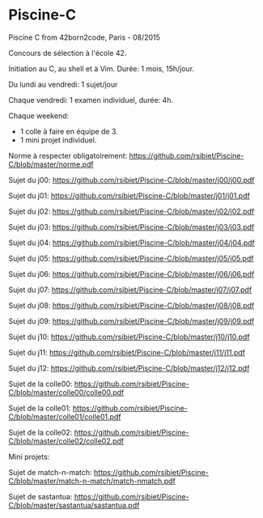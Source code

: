 # Piscine-C
Piscine C from 42born2code, Paris - 08/2015

Concours de sélection à l'école 42.

Initiation au C, au shell et à Vim. Durée: 1 mois, 15h/jour.

Du lundi au vendredi: 1 sujet/jour

Chaque vendredi: 1 examen individuel, durée: 4h.

Chaque weekend: 
  - 1 colle à faire en équipe de 3.
  - 1 mini projet individuel.


Norme à respecter obligatoirement: https://github.com/rsibiet/Piscine-C/blob/master/norme.pdf

Sujet du j00: https://github.com/rsibiet/Piscine-C/blob/master/j00/j00.pdf

Sujet du j01: https://github.com/rsibiet/Piscine-C/blob/master/j01/j01.pdf

Sujet du j02: https://github.com/rsibiet/Piscine-C/blob/master/j02/j02.pdf

Sujet du j03: https://github.com/rsibiet/Piscine-C/blob/master/j03/j03.pdf

Sujet du j04: https://github.com/rsibiet/Piscine-C/blob/master/j04/j04.pdf

Sujet du j05: https://github.com/rsibiet/Piscine-C/blob/master/j05/j05.pdf

Sujet du j06: https://github.com/rsibiet/Piscine-C/blob/master/j06/j06.pdf

Sujet du j07: https://github.com/rsibiet/Piscine-C/blob/master/j07/j07.pdf

Sujet du j08: https://github.com/rsibiet/Piscine-C/blob/master/j08/j08.pdf

Sujet du j09: https://github.com/rsibiet/Piscine-C/blob/master/j09/j09.pdf

Sujet du j10: https://github.com/rsibiet/Piscine-C/blob/master/j10/j10.pdf

Sujet du j11: https://github.com/rsibiet/Piscine-C/blob/master/j11/j11.pdf

Sujet du j12: https://github.com/rsibiet/Piscine-C/blob/master/j12/j12.pdf

Sujet de la colle00: https://github.com/rsibiet/Piscine-C/blob/master/colle00/colle00.pdf

Sujet de la colle01: https://github.com/rsibiet/Piscine-C/blob/master/colle01/colle01.pdf

Sujet de la colle02: https://github.com/rsibiet/Piscine-C/blob/master/colle02/colle02.pdf


Mini projets:

Sujet de match-n-match: https://github.com/rsibiet/Piscine-C/blob/master/match-n-match/match-nmatch.pdf

Sujet de sastantua: https://github.com/rsibiet/Piscine-C/blob/master/sastantua/sastantua.pdf
